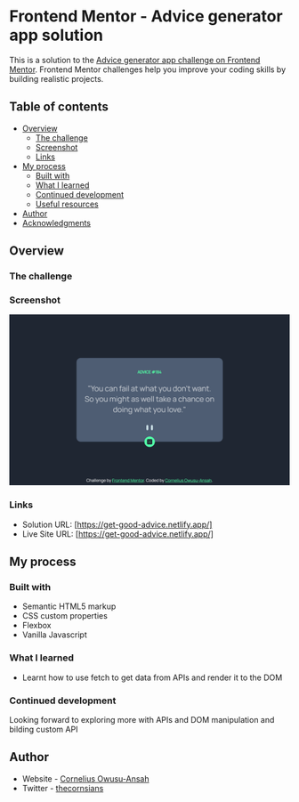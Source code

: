 # Frontend Mentor - Advice generator app solution

This is a solution to the [Advice generator app challenge on Frontend Mentor](https://www.frontendmentor.io/challenges/advice-generator-app-QdUG-13db). Frontend Mentor challenges help you improve your coding skills by building realistic projects.

## Table of contents

- [Overview](#overview)
  - [The challenge](#the-challenge)
  - [Screenshot](#screenshot)
  - [Links](#links)
- [My process](#my-process)
  - [Built with](#built-with)
  - [What I learned](#what-i-learned)
  - [Continued development](#continued-development)
  - [Useful resources](#useful-resources)
- [Author](#author)
- [Acknowledgments](#acknowledgments)


## Overview

### The challenge



### Screenshot

![](./screenshot.png)





### Links

- Solution URL: [https://get-good-advice.netlify.app/]
- Live Site URL: [https://get-good-advice.netlify.app/]

## My process

### Built with

- Semantic HTML5 markup
- CSS custom properties
- Flexbox
- Vanilla Javascript



### What I learned

- Learnt how to use fetch to get data from APIs and render it to the DOM


### Continued development

Looking forward to exploring more with APIs and DOM manipulation and bilding custom API





## Author

- Website - [Cornelius Owusu-Ansah](http://corneliusowans.netlify.com/)
- Twitter - [thecornsians](https://www.twitter.com/thecornisians)


